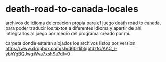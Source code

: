 # death-road-to-canada-locales
archivos de idioma de creacion propia para el juego death road to canada, para poder traducir los textos a diferentes idioma y apartir de ahi intregrarlos al juego por medio del programa creado por mi.

carpeta donde estaran alojados los archivos listos por version https://www.dropbox.com/sh/d60r1iblqbtdzfc/AAC_r-ybhYgBQJwgWva7xshSa?dl=0
